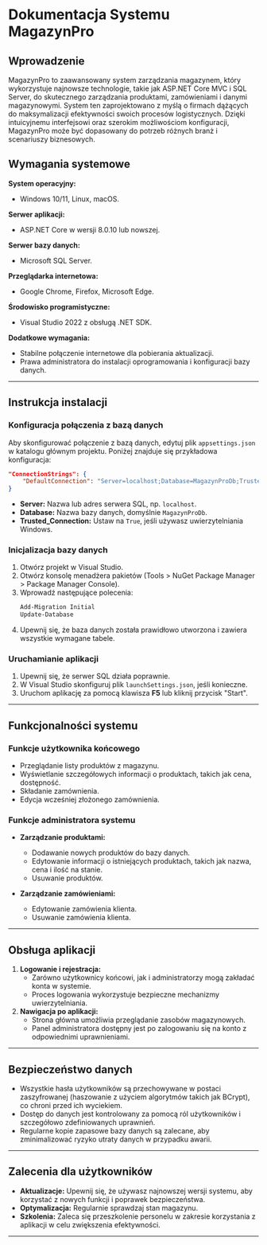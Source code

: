 # Dokumentacja Systemu MagazynPro

## Wprowadzenie

MagazynPro to zaawansowany system zarządzania magazynem, który wykorzystuje najnowsze technologie, takie jak ASP.NET Core MVC i SQL Server, do skutecznego zarządzania produktami, zamówieniami i danymi magazynowymi. System ten zaprojektowano z myślą o firmach dążących do maksymalizacji efektywności swoich procesów logistycznych. Dzięki intuicyjnemu interfejsowi oraz szerokim możliwościom konfiguracji, MagazynPro może być dopasowany do potrzeb różnych branż i scenariuszy biznesowych.

## Wymagania systemowe

**System operacyjny:**

- Windows 10/11, Linux, macOS.

**Serwer aplikacji:**

- ASP.NET Core w wersji 8.0.10 lub nowszej.

**Serwer bazy danych:**

- Microsoft SQL Server.

**Przeglądarka internetowa:**

- Google Chrome, Firefox, Microsoft Edge.

**Środowisko programistyczne:**

- Visual Studio 2022 z obsługą .NET SDK.

**Dodatkowe wymagania:**

- Stabilne połączenie internetowe dla pobierania aktualizacji.
- Prawa administratora do instalacji oprogramowania i konfiguracji bazy danych.

---

## Instrukcja instalacji

### Konfiguracja połączenia z bazą danych

Aby skonfigurować połączenie z bazą danych, edytuj plik `appsettings.json` w katalogu głównym projektu. Poniżej znajduje się przykładowa konfiguracja:

```json
"ConnectionStrings": {
    "DefaultConnection": "Server=localhost;Database=MagazynProDb;Trusted_Connection=True;TrustServerCertificate=True;MultipleActiveResultSets=true"
}
```

- **Server:** Nazwa lub adres serwera SQL, np. `localhost`.
- **Database:** Nazwa bazy danych, domyślnie `MagazynProDb`.
- **Trusted\_Connection:** Ustaw na `True`, jeśli używasz uwierzytelniania Windows.

### Inicjalizacja bazy danych

1. Otwórz projekt w Visual Studio.
2. Otwórz konsolę menadżera pakietów (Tools > NuGet Package Manager > Package Manager Console).
3. Wprowadź następujące polecenia:
   ```bash
   Add-Migration Initial
   Update-Database
   ```
4. Upewnij się, że baza danych została prawidłowo utworzona i zawiera wszystkie wymagane tabele.

### Uruchamianie aplikacji

1. Upewnij się, że serwer SQL działa poprawnie.
2. W Visual Studio skonfiguruj plik `launchSettings.json`, jeśli konieczne.
3. Uruchom aplikację za pomocą klawisza **F5** lub kliknij przycisk "Start".

---

## Funkcjonalności systemu

### Funkcje użytkownika końcowego

- Przeglądanie listy produktów z magazynu.
- Wyświetlanie szczegółowych informacji o produktach, takich jak cena, dostępność.
- Składanie zamównienia.
- Edycja wcześniej złożonego zamównienia.

### Funkcje administratora systemu

- **Zarządzanie produktami:**

  - Dodawanie nowych produktów do bazy danych.
  - Edytowanie informacji o istniejących produktach, takich jak nazwa, cena i ilość na stanie.
  - Usuwanie produktów.

- **Zarządzanie zamówieniami:**

  - Edytowanie zamówienia klienta.
  - Usuwanie zamówienia klienta.

---

## Obsługa aplikacji

1. **Logowanie i rejestracja:**
   - Zarówno użytkownicy końcowi, jak i administratorzy mogą zakładać konta w systemie.
   - Proces logowania wykorzystuje bezpieczne mechanizmy uwierzytelniania.
2. **Nawigacja po aplikacji:**
   - Strona główna umożliwia przeglądanie zasobów magazynowych.
   - Panel administratora dostępny jest po zalogowaniu się na konto z odpowiednimi uprawnieniami.

---

## Bezpieczeństwo danych

- Wszystkie hasła użytkowników są przechowywane w postaci zaszyfrowanej (haszowanie z użyciem algorytmów takich jak BCrypt), co chroni przed ich wyciekiem.
- Dostęp do danych jest kontrolowany za pomocą ról użytkowników i szczegółowo zdefiniowanych uprawnień.
- Regularne kopie zapasowe bazy danych są zalecane, aby zminimalizować ryzyko utraty danych w przypadku awarii.

---

## Zalecenia dla użytkowników

- **Aktualizacje:** Upewnij się, że używasz najnowszej wersji systemu, aby korzystać z nowych funkcji i poprawek bezpieczeństwa.
- **Optymalizacja:** Regularnie sprawdzaj stan magazynu.
- **Szkolenia:** Zaleca się przeszkolenie personelu w zakresie korzystania z aplikacji w celu zwiększenia efektywności.

---

